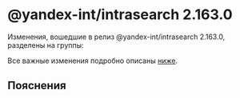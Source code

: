 # @yandex-int/intrasearch 2.163.0

<!-- ЧЕЛОВЕЧЕСКОЕ ВСТУПЛЕНИЕ -->

Изменения, вошедшие в релиз @yandex-int/intrasearch 2.163.0, разделены на группы:

Все важные изменения подробно описаны [ниже](#Пояснения).

## Пояснения

